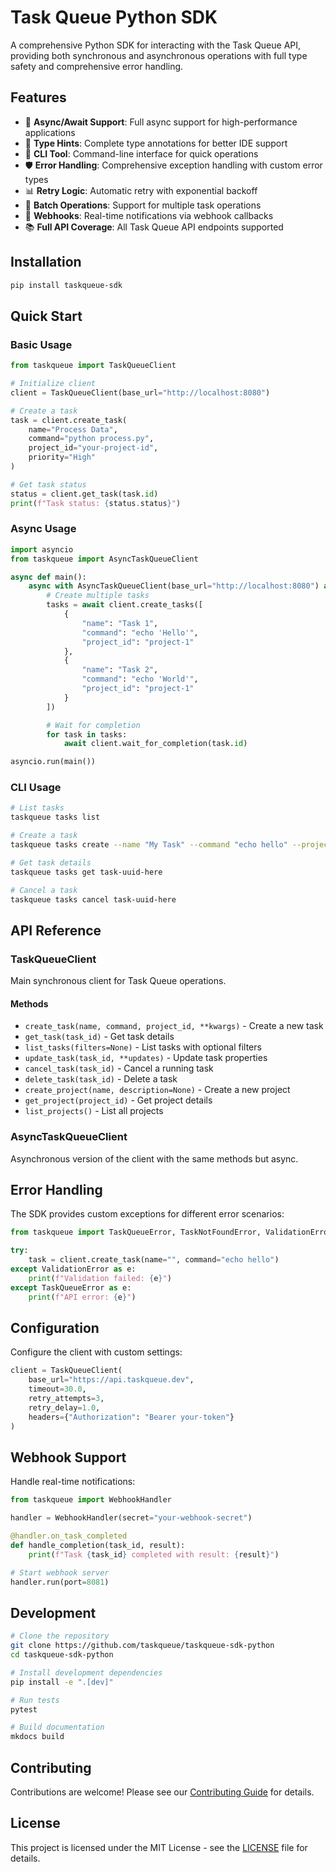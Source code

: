 # Task Queue Python SDK

A comprehensive Python SDK for interacting with the Task Queue API, providing both synchronous and asynchronous operations with full type safety and comprehensive error handling.

## Features

- 🚀 **Async/Await Support**: Full async support for high-performance applications
- 📝 **Type Hints**: Complete type annotations for better IDE support
- 🔧 **CLI Tool**: Command-line interface for quick operations
- 🛡️ **Error Handling**: Comprehensive exception handling with custom error types
- 📊 **Retry Logic**: Automatic retry with exponential backoff
- 🔄 **Batch Operations**: Support for multiple task operations
- 🔔 **Webhooks**: Real-time notifications via webhook callbacks
- 📚 **Full API Coverage**: All Task Queue API endpoints supported

## Installation

```bash
pip install taskqueue-sdk
```

## Quick Start

### Basic Usage

```python
from taskqueue import TaskQueueClient

# Initialize client
client = TaskQueueClient(base_url="http://localhost:8080")

# Create a task
task = client.create_task(
    name="Process Data",
    command="python process.py",
    project_id="your-project-id",
    priority="High"
)

# Get task status
status = client.get_task(task.id)
print(f"Task status: {status.status}")
```

### Async Usage

```python
import asyncio
from taskqueue import AsyncTaskQueueClient

async def main():
    async with AsyncTaskQueueClient(base_url="http://localhost:8080") as client:
        # Create multiple tasks
        tasks = await client.create_tasks([
            {
                "name": "Task 1",
                "command": "echo 'Hello'",
                "project_id": "project-1"
            },
            {
                "name": "Task 2",
                "command": "echo 'World'",
                "project_id": "project-1"
            }
        ])

        # Wait for completion
        for task in tasks:
            await client.wait_for_completion(task.id)

asyncio.run(main())
```

### CLI Usage

```bash
# List tasks
taskqueue tasks list

# Create a task
taskqueue tasks create --name "My Task" --command "echo hello" --project-id "proj-123"

# Get task details
taskqueue tasks get task-uuid-here

# Cancel a task
taskqueue tasks cancel task-uuid-here
```

## API Reference

### TaskQueueClient

Main synchronous client for Task Queue operations.

#### Methods

- `create_task(name, command, project_id, **kwargs)` - Create a new task
- `get_task(task_id)` - Get task details
- `list_tasks(filters=None)` - List tasks with optional filters
- `update_task(task_id, **updates)` - Update task properties
- `cancel_task(task_id)` - Cancel a running task
- `delete_task(task_id)` - Delete a task
- `create_project(name, description=None)` - Create a new project
- `get_project(project_id)` - Get project details
- `list_projects()` - List all projects

### AsyncTaskQueueClient

Asynchronous version of the client with the same methods but async.

## Error Handling

The SDK provides custom exceptions for different error scenarios:

```python
from taskqueue import TaskQueueError, TaskNotFoundError, ValidationError

try:
    task = client.create_task(name="", command="echo hello")
except ValidationError as e:
    print(f"Validation failed: {e}")
except TaskQueueError as e:
    print(f"API error: {e}")
```

## Configuration

Configure the client with custom settings:

```python
client = TaskQueueClient(
    base_url="https://api.taskqueue.dev",
    timeout=30.0,
    retry_attempts=3,
    retry_delay=1.0,
    headers={"Authorization": "Bearer your-token"}
)
```

## Webhook Support

Handle real-time notifications:

```python
from taskqueue import WebhookHandler

handler = WebhookHandler(secret="your-webhook-secret")

@handler.on_task_completed
def handle_completion(task_id, result):
    print(f"Task {task_id} completed with result: {result}")

# Start webhook server
handler.run(port=8081)
```

## Development

```bash
# Clone the repository
git clone https://github.com/taskqueue/taskqueue-sdk-python
cd taskqueue-sdk-python

# Install development dependencies
pip install -e ".[dev]"

# Run tests
pytest

# Build documentation
mkdocs build
```

## Contributing

Contributions are welcome! Please see our [Contributing Guide](CONTRIBUTING.md) for details.

## License

This project is licensed under the MIT License - see the [LICENSE](LICENSE) file for details.
